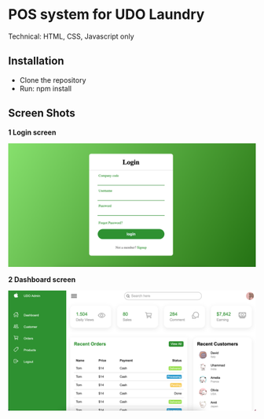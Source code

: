 # POS system for UDO Laundry
Technical: HTML, CSS, Javascript only

## Installation
- Clone the repository
- Run: npm install

## Screen Shots
**1 Login screen**

![Login](./img/github/login_page.png?raw=true "Login screen")

**2 Dashboard screen**

![Dashboard](./img/github/home_page.png?raw=true "Dashboard screen")

